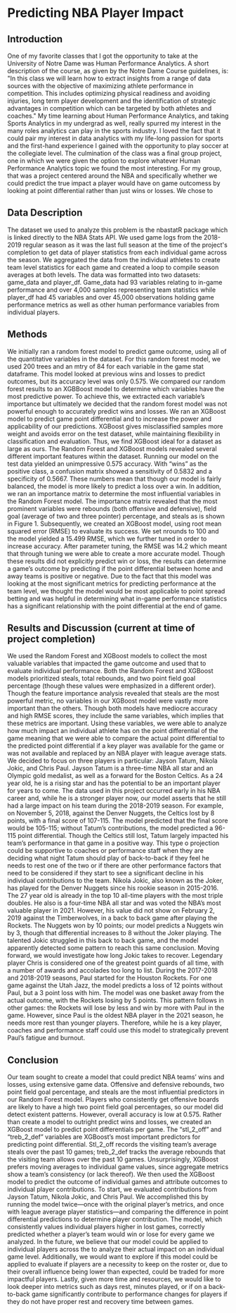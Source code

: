 # Predicting NBA Player Impact

## Introduction
One of my favorite classes that I got the opportunity to take at the University of Notre Dame was Human Performance Analytics. A short description of the course, as given by the Notre Dame Course guidelines, is: "In this class we will learn how to extract insights from a range of data sources with the objective of maximizing athlete performance in competition. This includes optimizing physical readiness and avoiding injuries, long term player development and the identification of strategic advantages in competition which can be targeted by both athletes and coaches." My time learning about Human Performance Analytics, and taking Sports Analytics in my undergrad as well, really spurred my interest in the many roles analytics can play in the sports industry. I loved the fact that it could pair my interest in data analytics with my life-long passion for sports and the first-hand experience I gained with the opportunity to play soccer at the collegiate level. The culmination of the class was a final group project, one in which we were given the option to explore whatever Human Performance Analytics topic we found the most interesting. For my group, that was a project centered around the NBA and specifically whether we could predict the true impact a player would have on game outcomess by looking at point differential rather than just wins or losses. We chose to

## Data Description
The dataset we used to analyze this problem is the nbastatR package which is linked directly to the NBA Stats API. We used game logs from the 2018-2019 regular season as it was the last full season at the time of the project's completion to get data of player statistics from each individual game across the season. We aggregated the data from the individual athletes to create team level statistics for each game and created a loop to compile season averages at both levels. The data was formatted into two datasets: game_data and player_df. Game_data had 93 variables relating to in-game performance and over 4,000 samples representing team statistics while player_df had 45 variables and over 45,000 observations holding game performance metrics as well as other human performance variables from individual players.

## Methods
We initially ran a random forest model to predict game outcome, using all of the quantitative variables in the dataset. For this random forest model, we used 200 trees and an mtry of 84 for each variable in the game stat dataframe. This model looked at previous wins and losses to predict outcomes, but its accuracy level was only 0.575. We compared our random forest results to an XGBBoost model to determine which variables have the most predictive power. To achieve this, we extracted each variable’s importance but ultimately we decided that the random forest model was not powerful enough to accurately predict wins and losses.
We ran an XGBoost model to predict game point differential and to increase the power and applicability of our predictions. XGBoost gives misclassified samples more weight and avoids error on the test dataset, while maintaining flexibility in classification and evaluation. Thus, we find XGBoost ideal for a dataset as large as ours.
The Random Forest and XGBoost models revealed several different important features within the dataset. Running our model on the test data yielded an unimpressive 0.575 accuracy.
With “wins” as the positive class, a confusion matrix showed a sensitivity of 0.5832 and a specificity of 0.5667. These numbers mean that though our model is fairly balanced, the model is more likely to predict a loss over a win. In addition, we ran an importance matrix to determine the most influential variables in the Random Forest model. The importance matrix revealed that the most prominent variables were rebounds (both offensive and defensive), field goal (average of two and three pointer) percentage, and steals as is shown in Figure 1. Subsequently, we created an XGBoost model, using root mean squared error (RMSE) to evaluate its success. We set nrounds to 100 and the model yielded a 15.499 RMSE, which we further tuned in order to increase accuracy. After parameter tuning, the RMSE was 14.2 which meant that through tuning we were able to create a more accurate model. Though these results did not explicitly predict win or loss, the results can determine a game’s outcome by predicting if the point differential between home and away teams is positive or negative. Due to the fact that this model was looking at the most significant metrics for predicting performance at the team level, we thought the model would be most applicable to point spread betting and was helpful in determining what in-game performance statistics has a significant relationship with the point differential at the end of game.

## Results and Discussion (current at time of project completion)
We used the Random Forest and XGBoost models to collect the most valuable variables that impacted the game outcome and used that to evaluate individual performance. Both the Random Forest and XGBoost models prioritized steals, total rebounds, and two point field goal percentage (though these values were emphasized in a different order). Though the feature importance analysis revealed that steals are the most powerful metric, no variables in our XGBoost model were vastly more important than the others. Though both models have mediocre accuracy and high RMSE scores, they include the same variables, which implies that these metrics are important. Using these variables, we were able to analyze how much impact an individual athlete has on the point differential of the game meaning that we were able to compare the actual point differential to the predicted point differential if a key player was available for the game or was not available and replaced by an NBA player with league average stats. We decided to focus on three players in particular: Jayson Tatum, Nikola Jokic, and Chris Paul. 
Jayson Tatum is a three-time NBA all star and an Olympic gold medalist, as well as a forward for the Boston Celtics. As a 24 year old, he is a rising star and has the potential to be an important player for years to come. The data used in this project occurred early in his NBA career and, while he is a stronger player now, our model asserts that he still had a large impact on his team during the 2018-2019 season. For example, on November 5, 2018, against the Denver Nuggets, the Celtics lost by 8 points, with a final score of 107-115. The model predicted that the final score would be 105-115; without Tatum’s contributions, the model predicted a 96-115 point differential. Though the Celtics still lost, Tatum largely impacted his team’s performance in that game in a positive way. This type o projection could be supportive to coaches or performance staff when they are deciding what night Tatum should play of back-to-back if they feel he needs to rest one of the two or if there are other performance factors that need to be considered if they start to see a significant decline in his individual contributions to the team.
Nikola Jokic, also known as the Joker, has played for the Denver Nuggets since his rookie season in 2015-2016. The 27 year old is already in the top 10 all-time players with the most triple doubles. He also is a four-time NBA all star and was voted the NBA’s most valuable player in 2021. However, his value did not show on February 2, 2019 against the Timberwolves, in a back to back game after playing the Rockets. The Nuggets won by 10 points; our model predicts a Nuggets win by 3, though that differential increases to 8 without the Joker playing. The talented Jokic struggled in this back to back game, and the model apparently detected some pattern to reach this same conclusion. Moving forward, we would investigate how long Jokic takes to recover. 
Legendary player Chris is considered one of the greatest point guards of all time, with a number of awards and accolades too long to list. During the 2017-2018 and 2018-2019 seasons, Paul started for the Houston Rockets. For one game against the Utah Jazz, the model predicts a loss of 12 points without Paul, but a 3 point loss with him. The model was one basket away from the actual outcome, with the Rockets losing by 5 points. This pattern follows in other games: the Rockets will lose by less and win by more with Paul in the game.
However, since Paul is the oldest NBA player in the 2021 season, he needs more rest than younger players. Therefore, while he is a key player, coaches and performance staff could use this model to strategically prevent Paul’s fatigue and burnout.


## Conclusion
Our team sought to create a model that could predict NBA teams’ wins and losses, using extensive game data. Offensive and defensive rebounds, two point field goal percentage, and steals are the most influential predictors in our Random Forest model. Players who consistently get offensive boards are likely to have a high two point field goal percentages, so our model did detect existent patterns. However, overall accuracy is low at 0.575.
Rather than create a model to outright predict wins and losses, we created an XGBoost model to predict point differentials per game. The “stl_2_off” and “treb_2_def” variables are XGBoost’s most important predictors for predicting point differential. Stl_2_off records the visiting team’s average steals over the past 10 games; treb_2_def tracks the average rebounds that the visiting team allows over the past 10 games. Unsurprisingly, XGBoost prefers moving averages to individual game values, since aggregate metrics show a team’s consistency (or lack thereof). 
We then used the XGBoost model to predict the outcome of individual games and attribute outcomes to individual player contributions. To start, we evaluated contributions from Jayson Tatum, Nikola Jokic, and Chris Paul. We accomplished this by running the model twice—once with the original player’s metrics, and once with league average player statistics—and comparing the difference in point differential predictions to determine player contribution. The model, which consistently values individual players higher in lost games, correctly predicted whether a player’s team would win or lose for every game we analyzed.
In the future, we believe that our model could be applied to individual players across the to analyze their actual impact on an individual game level. Additionally, we would want to explore if this model could be applied to evaluate if players are a necessity to keep on the roster or, due to their overall influence being lower than expected, could be traded for more impactful players. Lastly, given more time and resources, we would like to look deeper into metrics such as days rest, minutes played, or if on a back-to-back game significantly contribute to performance changes for players if they do not have proper rest and recovery time between games.
